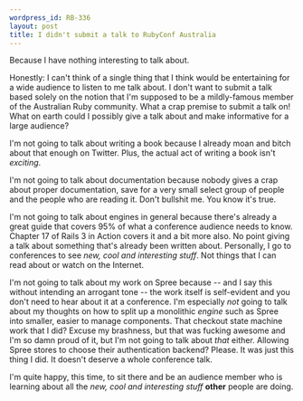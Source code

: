 ```yaml
--- 
wordpress_id: RB-336
layout: post
title: I didn't submit a talk to RubyConf Australia
---
```


Because I have nothing interesting to talk about.

Honestly: I can't think of a single thing that I think would be entertaining for a wide audience to listen to me talk about. I don't want to submit a talk based solely on the notion that I'm supposed to be a mildly-famous member of the Australian Ruby community. What a crap premise to submit a talk on! What on earth could I possibly give a talk about and make informative for a large audience?

I'm not going to talk about writing a book because I already moan and bitch about that enough on Twitter. Plus, the actual act of writing a book isn't *exciting*.

I'm not going to talk about documentation because nobody gives a crap about proper documentation, save for a very small select group of people and the people who are reading it. Don't bullshit me. You know it's true.

I'm not going to talk about engines in general because there's already a great guide that covers 95% of what a conference audience needs to know. Chapter 17 of Rails 3 in Action covers it and a bit more also. No point giving a talk about something that's already been written about. Personally, I go to conferences to see *new, cool and interesting stuff*. Not things that I can read about or watch on the Internet.

I'm not going to talk about my work on Spree because -- and I say this without intending an arrogant tone -- the work itself is self-evident and you don't need to hear about it at a conference. I'm especially *not* going to talk about my thoughts on how to split up a monolithic *engine* such as Spree into smaller, easier to manage components. That checkout state machine work that I did? Excuse my brashness, but that was fucking awesome and I'm so damn proud of it, but I'm not going to talk about *that* either. Allowing Spree stores to choose their authentication backend? Please. It was just this thing I did. It doesn't deserve a whole conference talk.

I'm quite happy, this time, to sit there and be an audience member who is learning about all the *new, cool and interesting stuff* **other** people are doing.

